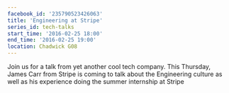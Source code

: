 ```yaml
---
facebook_id: '235790523426063'
title: 'Engineering at Stripe'
series_id: tech-talks
start_time: '2016-02-25 18:00'
end_time: '2016-02-25 19:00'
location: Chadwick G08
---
```


Join us for a talk from yet another cool tech company. This Thursday, James Carr from Stripe is coming to talk about the Engineering culture as well as his experience doing the summer internship at Stripe
